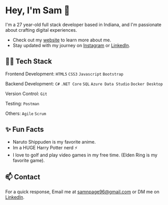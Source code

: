 # Hey, I'm Sam 👋

I'm a 27 year-old full stack developer based in Indiana, and I'm passionate about crafting digital experiences.

* Check out my [website](https://samnpage.github.io/Personal-Portfolio/) to learn more about me.
* Stay updated with my journey on [Instagram](https://www.instagram.com/samnpage/) or [LinkedIn](https://www.linkedin.com/in/sam-page-012688243/).


## 👩‍💻 Tech Stack

Frontend Development: ```HTML5``` ```CSS3``` ```Javascript``` ```Bootstrap```

Backend Development: ```C#``` ```.NET Core``` ```SQL``` ```Azure Data Studio``` ```Docker Desktop```

Version Control: ```Git```

Testing: ```Postman```

Others: ```Agile``` ```Scrum```

## ✨ Fun Facts

- Naruto Shippuden is my favorite anime.
- Im a HUGE Harry Potter nerd ⚡
- I love to golf and play video games in my free time. (Elden Ring is my favorite game).

## 📫 Contact

For a quick response, Email me at samnpage96@gmail.com or DM me on [LinkedIn](https://www.linkedin.com/in/sam-page-012688243/).